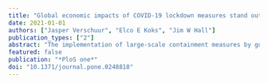 ```yaml
---
title: "Global economic impacts of COVID-19 lockdown measures stand out in high-frequency shipping data"
date: 2021-01-01
authors: ["Jasper Verschuur", "Elco E Koks", "Jim W Hall"]
publication_types: ["2"]
abstract: "The implementation of large-scale containment measures by governments to contain the spread of the COVID-19 virus has resulted in large impacts to the global economy. Here, we derive a new high-frequency indicator of economic activity using empirical vessel tracking data, and use it to estimate the global maritime trade losses during the first eight months of the pandemic. We go on to use this high-frequency dataset to infer the effect of individual non-pharmaceutical interventions on maritime exports, which we use as a proxy of economic activity. Our results show widespread port-level trade losses, with the largest absolute losses found for ports in China, the Middle-East and Western Europe, associated with the collapse of specific supply-chains (e.g. oil, vehicle manufacturing). In total, we estimate that global maritime trade reduced by -7.0% to -9.6% during the first eight months of 2020, which is equal to around 206–286 million tonnes in volume losses and up to 225–412 billion USD in value losses. We find large sectoral and geographical disparities in impacts. Manufacturing sectors are hit hardest, with losses up to 11.8%, whilst some small islands developing states and low-income economies suffered the largest relative trade losses. Moreover, we find a clear negative impact of COVID-19 related school and public transport closures on country-wide exports. Overall, we show how real-time indicators of economic activity can inform policy-makers about the impacts of individual policies on the economy, and can support economic recovery efforts by allocating funds to the hardest hit economies and sectors."
featured: false
publication: "*PloS one*"
doi: "10.1371/journal.pone.0248818"
---
```


